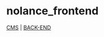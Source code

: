 # nolance_frontend


[CMS](https://github.com/c4rl0sfilho/NoLanceCMS)      | [BACK-END](https://github.com/estelalm/nolance_backend)
